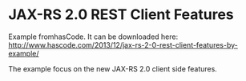 JAX-RS 2.0 REST Client Features
===============================

Example fromhasCode. It can be downloaded here: http://www.hascode.com/2013/12/jax-rs-2-0-rest-client-features-by-example/

The example focus on the new JAX-RS 2.0 client side features.